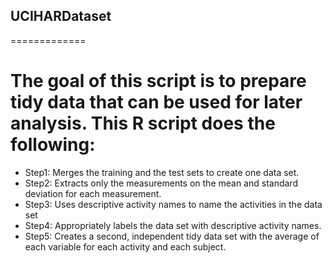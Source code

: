 ## UCIHARDataset
=============
# The goal of this script is to prepare tidy data that can be used for later analysis. This R script does the following:
* Step1: Merges the training and the test sets to create one data set.
* Step2: Extracts only the measurements on the mean and standard deviation for each measurement. 
* Step3: Uses descriptive activity names to name the activities in the data set
* Step4: Appropriately labels the data set with descriptive activity names. 
* Step5: Creates a second, independent tidy data set with the average of each variable for each activity and each subject. 

